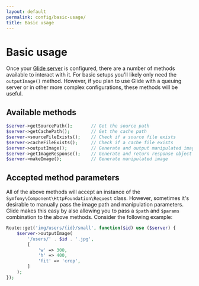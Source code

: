 ```yaml
---
layout: default
permalink: config/basic-usage/
title: Basic usage
---
```


# Basic usage

Once your [Glide server](/config/the-server/) is configured, there are a number of methods available to interact with it. For basic setups you'll likely only need the `outputImage()` method. However, if you plan to use Glide with a queuing server or in other more complex configurations, these methods will be useful.

## Available methods

~~~ php
$server->getSourcePath();       // Get the source path
$server->getCachePath();        // Get the cache path
$server->sourceFileExists();    // Check if a source file exists
$server->cacheFileExists();     // Check if a cache file exists
$server->outputImage();         // Generate and output manipulated image
$server->getImageResponse();    // Generate and return response object of manipulated image
$server->makeImage();           // Generate manipulated image
~~~

## Accepted method parameters

All of the above methods will accept an instance of the `Symfony\Component\HttpFoundation\Request` class. However, sometimes it's desirable to manually pass the image path and manipulation parameters. Glide makes this easy by also allowing you to pass a `$path` and `$params` combination to the above methods. Consider the following example:

~~~ php
Route::get('img/users/{id}/small', function($id) use ($server) {
    $server->outputImage(
        '/users/' . $id . '.jpg',
        [
            'w' => 300,
            'h' => 400,
            'fit' => 'crop',
        ]
    );
});
~~~